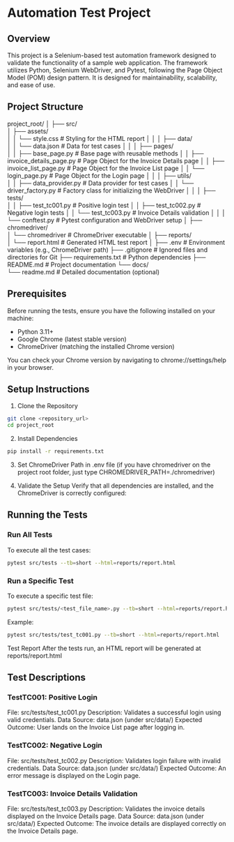 # Automation Test Project

## Overview
This project is a Selenium-based test automation framework designed to validate the functionality of a sample web application. The framework utilizes Python, Selenium WebDriver, and Pytest, following the Page Object Model (POM) design pattern. It is designed for maintainability, scalability, and ease of use.

## Project Structure

project_root/
│
├── src/                                
│   ├── assets/                         
│   │   └── style.css                   # Styling for the HTML report
│   │
│   ├── data/                           
│   │   └── data.json                   # Data for test cases
│   │
│   ├── pages/                          
│   │   ├── base_page.py                # Base page with reusable methods
│   │   ├── invoice_details_page.py     # Page Object for the Invoice Details page
│   │   ├── invoice_list_page.py        # Page Object for the Invoice List page
│   │   └── login_page.py               # Page Object for the Login page
│   │
│   ├── utils/                          
│   │   ├── data_provider.py            # Data provider for test cases
│   │   └── driver_factory.py           # Factory class for initializing the WebDriver
│   │
│   ├── tests/                          
│   │   ├── test_tc001.py               # Positive login test
│   │   ├── test_tc002.py               # Negative login tests
│   │   └── test_tc003.py               # Invoice Details validation
│   │
│   └── conftest.py                     # Pytest configuration and WebDriver setup
│
├── chromedriver/                       
│   └── chromedriver                    # ChromeDriver executable
│
├── reports/                            
│   └── report.html                     # Generated HTML test report
│
├── .env                                # Environment variables (e.g., ChromeDriver path)
├── .gitignore                          # Ignored files and directories for Git
├── requirements.txt                    # Python dependencies
├── README.md                           # Project documentation
└── docs/                              
    └── readme.md                       # Detailed documentation (optional)

## Prerequisites

Before running the tests, ensure you have the following installed on your machine:

- Python 3.11+
- Google Chrome (latest stable version)
- ChromeDriver (matching the installed Chrome version)    

You can check your Chrome version by navigating to chrome://settings/help in your browser.

## Setup Instructions

1. Clone the Repository

```bash
git clone <repository_url>
cd project_root
```

2. Install Dependencies

```bash
pip install -r requirements.txt
```

3. Set ChromeDriver Path in .env file (if you have chromedriver on the project root folder, just type CHROMEDRIVER_PATH=./chromedriver)

4. Validate the Setup Verify that all dependencies are installed, and the ChromeDriver is correctly configured:

## Running the Tests

### Run All Tests
To execute all the test cases:

```bash
pytest src/tests --tb=short --html=reports/report.html
```

### Run a Specific Test
To execute a specific test file:

```bash
pytest src/tests/<test_file_name>.py --tb=short --html=reports/report.html
```

Example:

```bash
pytest src/tests/test_tc001.py --tb=short --html=reports/report.html
```

Test Report
After the tests run, an HTML report will be generated at reports/report.html

## Test Descriptions

### TestTC001: Positive Login
File: src/tests/test_tc001.py
Description: Validates a successful login using valid credentials.
Data Source: data.json (under src/data/)
Expected Outcome: User lands on the Invoice List page after logging in.

### TestTC002: Negative Login
File: src/tests/test_tc002.py
Description: Validates login failure with invalid credentials.
Data Source: data.json (under src/data/)
Expected Outcome:  An error message is displayed on the Login page.

### TestTC003: Invoice Details Validation
File: src/tests/test_tc003.py
Description: Validates the invoice details displayed on the Invoice Details page.
Data Source: data.json (under src/data/)
Expected Outcome: The invoice details are displayed correctly on the Invoice Details page.



